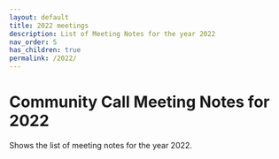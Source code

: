 ```yaml
---
layout: default
title: 2022 meetings
description: List of Meeting Notes for the year 2022
nav_order: 5
has_children: true
permalink: /2022/
---
```


# Community Call Meeting Notes for 2022

Shows the list of meeting notes for the year 2022.
